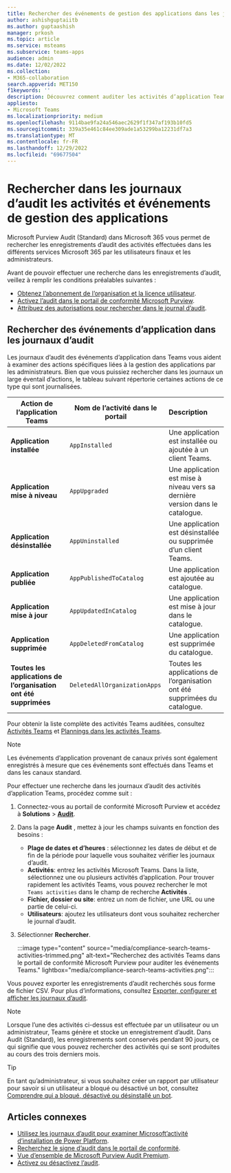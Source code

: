 ```yaml
---
title: Rechercher des événements de gestion des applications dans les journaux d’audit
author: ashishguptaiitb
ms.author: guptaashish
manager: prkosh
ms.topic: article
ms.service: msteams
ms.subservice: teams-apps
audience: admin
ms.date: 12/02/2022
ms.collection:
- M365-collaboration
search.appverid: MET150
f1keywords: ''
description: Découvrez comment auditer les activités d’application Teams des utilisateurs et des administrateurs de votre organisation.
appliesto:
- Microsoft Teams
ms.localizationpriority: medium
ms.openlocfilehash: 9114bae9fa24a546aec2629f1f347af193b10fd5
ms.sourcegitcommit: 339a35e461c84ee309ade1a53299ba12231df7a3
ms.translationtype: MT
ms.contentlocale: fr-FR
ms.lasthandoff: 12/29/2022
ms.locfileid: "69677504"
---
```

# <a name="search-audit-logs-for-app-management-activities-and-events"></a>Rechercher dans les journaux d’audit les activités et événements de gestion des applications

Microsoft Purview Audit (Standard) dans Microsoft 365 vous permet de rechercher les enregistrements d’audit des activités effectuées dans les différents services Microsoft 365 par les utilisateurs finaux et les administrateurs.

Avant de pouvoir effectuer une recherche dans les enregistrements d’audit, veillez à remplir les conditions préalables suivantes :

* [Obtenez l’abonnement de l’organisation et la licence utilisateur](/microsoft-365/compliance/set-up-basic-audit).
* [Activez l’audit dans le portail de conformité Microsoft Purview](/microsoft-365/compliance/turn-audit-log-search-on-or-off).
* [Attribuez des autorisations pour rechercher dans le journal d’audit](/microsoft-365/compliance/set-up-basic-audit).

## <a name="search-the-audit-logs-for-app-events-in-teams"></a>Rechercher des événements d’application dans les journaux d’audit

Les journaux d’audit des événements d’application dans Teams vous aident à examiner des actions spécifiques liées à la gestion des applications par les administrateurs. Bien que vous puissiez rechercher dans les journaux un large éventail d’actions, le tableau suivant répertorie certaines actions de ce type qui sont journalisées.

| Action de l’application Teams | Nom de l’activité dans le portail | Description  |
|-------|-------|:-------|
| **Application installée**                 | `AppInstalled`               | Une application est installée ou ajoutée à un client Teams. |
| **Application mise à niveau**                  | `AppUpgraded`                | Une application est mise à niveau vers sa dernière version dans le catalogue. |
| **Application désinstallée**               | `AppUninstalled`             | Une application est désinstallée ou supprimée d’un client Teams.                                   |
| **Application publiée**                 | `AppPublishedToCatalog`      | Une application est ajoutée au catalogue.                          |
| **Application mise à jour**                   | `AppUpdatedInCatalog`        | Une application est mise à jour dans le catalogue.                        |
| **Application supprimée**                   | `AppDeletedFromCatalog`      | Une application est supprimée du catalogue.                      |
| **Toutes les applications de l’organisation ont été supprimées** | `DeletedAllOrganizationApps` | Toutes les applications de l’organisation ont été supprimées du catalogue.          |

<!--- organization apps = custom or 3p --->

Pour obtenir la liste complète des activités Teams auditées, consultez [Activités Teams](audit-log-events.md#teams-activities) et [Plannings dans les activités Teams](audit-log-events.md#shifts-in-teams-activities).

> [!NOTE]
> Les événements d’application provenant de canaux privés sont également enregistrés à mesure que ces événements sont effectués dans Teams et dans les canaux standard.

Pour effectuer une recherche dans les journaux d’audit des activités d’application Teams, procédez comme suit :

1. Connectez-vous au portail de conformité Microsoft Purview et accédez à **Solutions** > **[Audit](https://compliance.microsoft.com/auditlogsearch)**.
1. Dans la page **Audit** , mettez à jour les champs suivants en fonction des besoins :

   * **Plage de dates et d’heures** : sélectionnez les dates de début et de fin de la période pour laquelle vous souhaitez vérifier les journaux d’audit.
   * **Activités**: entrez les activités Microsoft Teams. Dans la liste, sélectionnez une ou plusieurs activités d’application. Pour trouver rapidement les activités Teams, vous pouvez rechercher le mot `Teams activities` dans le champ de recherche **Activités** .
   * **Fichier, dossier ou site**: entrez un nom de fichier, une URL ou une partie de celui-ci.
   * **Utilisateurs**: ajoutez les utilisateurs dont vous souhaitez rechercher le journal d’audit.

1. Sélectionner **Rechercher**.

   :::image type="content" source="media/compliance-search-teams-activities-trimmed.png" alt-text="Recherchez des activités Teams dans le portail de conformité Microsoft Purview pour auditer les événements Teams." lightbox="media/compliance-search-teams-activities.png":::

Vous pouvez exporter les enregistrements d’audit recherchés sous forme de fichier CSV. Pour plus d’informations, consultez [Exporter, configurer et afficher les journaux d’audit](/microsoft-365/compliance/export-view-audit-log-records).

> [!NOTE]
> Lorsque l’une des activités ci-dessus est effectuée par un utilisateur ou un administrateur, Teams génère et stocke un enregistrement d’audit. Dans Audit (Standard), les enregistrements sont conservés pendant 90 jours, ce qui signifie que vous pouvez rechercher des activités qui se sont produites au cours des trois derniers mois.

> [!TIP]
> En tant qu’administrateur, si vous souhaitez créer un rapport par utilisateur pour savoir si un utilisateur a bloqué ou désactivé un bot, consultez [Comprendre qui a bloqué, désactivé ou désinstallé un bot](/microsoftteams/platform/bots/how-to/conversations/send-proactive-messages?#understand-who-blocked-muted-or-uninstalled-a-bot).

## <a name="related-articles"></a>Articles connexes

* [Utilisez les journaux d’audit pour examiner Microsoft’activité d’installation de Power Platform](manage-power-platform-apps.md#use-audit-logs-to-check-microsoft-power-platform-installation-activity).
* [Recherchez le signe d’audit dans le portail de conformité](/microsoft-365/compliance/search-the-audit-log-in-security-and-compliance).
* [Vue d’ensemble de Microsoft Purview Audit Premium](/microsoft-365/compliance/advanced-audit).
* [Activez ou désactivez l’audit](/microsoft-365/compliance/turn-audit-log-search-on-or-off).
